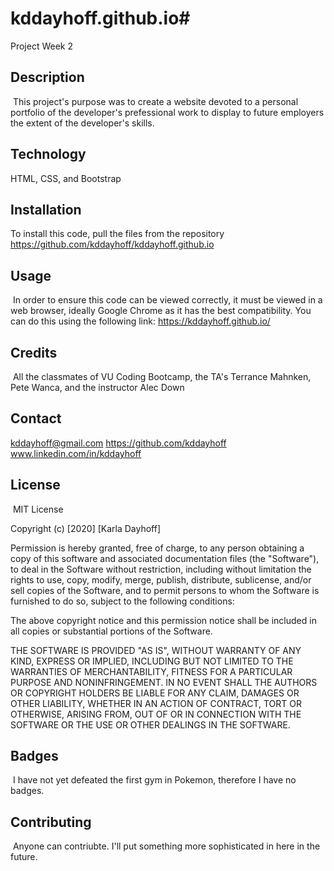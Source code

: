 # kddayhoff.github.io#
Project Week 2

## Description 
​
This project's purpose was to create a website devoted to a personal portfolio of the developer's prefessional work to display to future employers the extent of the developer's skills.

## Technology

HTML, CSS, and Bootstrap
​
​
## Installation
To install this code, pull the files from the repository https://github.com/kddayhoff/kddayhoff.github.io 
​
## Usage 
​
In order to ensure this code can be viewed correctly, it must be viewed in a web browser, ideally Google Chrome as it has the best compatibility. You can do this using the following link: https://kddayhoff.github.io/

## Credits
​
All the classmates of VU Coding Bootcamp, the TA's Terrance Mahnken, Pete Wanca, and the instructor Alec Down

## Contact

kddayhoff@gmail.com
https://github.com/kddayhoff
www.linkedin.com/in/kddayhoff
​
​
​
## License
​
MIT License

Copyright (c) [2020] [Karla Dayhoff]

Permission is hereby granted, free of charge, to any person obtaining a copy
of this software and associated documentation files (the "Software"), to deal
in the Software without restriction, including without limitation the rights
to use, copy, modify, merge, publish, distribute, sublicense, and/or sell
copies of the Software, and to permit persons to whom the Software is
furnished to do so, subject to the following conditions:

The above copyright notice and this permission notice shall be included in all
copies or substantial portions of the Software.

THE SOFTWARE IS PROVIDED "AS IS", WITHOUT WARRANTY OF ANY KIND, EXPRESS OR
IMPLIED, INCLUDING BUT NOT LIMITED TO THE WARRANTIES OF MERCHANTABILITY,
FITNESS FOR A PARTICULAR PURPOSE AND NONINFRINGEMENT. IN NO EVENT SHALL THE
AUTHORS OR COPYRIGHT HOLDERS BE LIABLE FOR ANY CLAIM, DAMAGES OR OTHER
LIABILITY, WHETHER IN AN ACTION OF CONTRACT, TORT OR OTHERWISE, ARISING FROM,
OUT OF OR IN CONNECTION WITH THE SOFTWARE OR THE USE OR OTHER DEALINGS IN THE
SOFTWARE.
​
​
## Badges
​
I have not yet defeated the first gym in Pokemon, therefore I have no badges.
​
​
## Contributing
​
Anyone can contriubte. I'll put something more sophisticated in here in the future.
​

